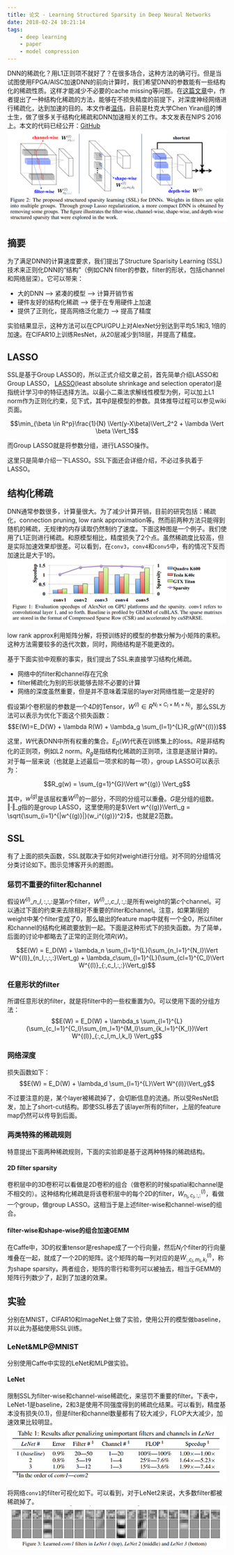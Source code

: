 ```yaml
---
title: 论文 - Learning Structured Sparsity in Deep Neural Networks
date: 2018-02-24 10:21:14
tags:
    - deep learning
    - paper
    - model compression
---
```

DNN的稀疏化？用L1正则项不就好了？在很多场合，这种方法的确可行。但是当试图使用FPGA/AISC加速DNN的前向计算时，我们希望DNN的参数能有一些结构化的稀疏性质。这样才能减少不必要的cache missing等问题。在[这篇文章](https://arxiv.org/pdf/1608.03665.pdf)中，作者提出了一种结构化稀疏的方法，能够在不损失精度的前提下，对深度神经网络进行稀疏化，达到加速的目的。本文作者[温伟](http://www.pittnuts.com/)，目前是杜克大学Chen Yiran组的博士生，做了很多关于结构化稀疏和DNN加速相关的工作。本文发表在NIPS 2016上。本文的代码已经公开：[GitHub](https://github.com/wenwei202/caffe/tree/scnn)
![SSL的原理示意图](/img/paper-ssldnn.png)
<!-- more-->

## 摘要
为了满足DNN的计算速度要求，我们提出了Structure Sparisity Learning (SSL)技术来正则化DNN的“结构”（例如CNN filter的参数，filter的形状，包括channel和网络层深）。它可以带来：
- 大的DNN --> 紧凑的模型 --> 计算开销节省
- 硬件友好的结构化稀疏 --> 便于在专用硬件上加速
- 提供了正则化，提高网络泛化能力 --> 提高了精度

实验结果显示，这种方法可以在CPU/GPU上对AlexNet分别达到平均$5.1$和$3,1$倍的加速。在CIFAR10上训练ResNet，从$20$层减少到$18$层，并提高了精度。

## LASSO
SSL是基于Group LASSO的，所以正式介绍文章之前，首先简单介绍LASSO和Group LASSO，
[LASSO](https://en.wikipedia.org/wiki/Lasso_(statistics))(least absolute shrinkage and selection operator)是指统计学习中的特征选择方法。以最小二乘法求解线性模型为例，可以加上L1 norm作为正则化约束，见下式，其中$\beta$是模型的参数。具体推导过程可以参见wiki页面。

$$\min_{\beta \in R^p}\frac{1}{N} \Vert(y-X\beta)\Vert_2^2 + \lambda \Vert \beta \Vert_1$$

而Group LASSO就是将参数分组，进行LASSO操作。

这里只是简单介绍一下LASSO。SSL下面还会详细介绍，不必过多执着于LASSO。

## 结构化稀疏
DNN通常参数很多，计算量很大。为了减少计算开销，目前的研究包括：稀疏化，connection pruning, low rank approximation等。然而前两种方法只能得到随机的稀疏，无规律的内存读取仍然制约了速度。下面这种图是一个例子。我们使用了L1正则进行稀疏。和原模型相比，精度损失了$2$个点。虽然稀疏度比较高，但是实际加速效果却很差。可以看到，在`conv3`，`conv4`和`conv5`中，有的情况下反而加速比是大于$1$的。
![随机稀疏的实际加速效果](/img/paper-ssldnn-random-sparity-is-bad.png)

low rank approx利用矩阵分解，将预训练好的模型的参数分解为小矩阵的乘积。这种方法需要较多的迭代次数，同时，网络结构是不能更改的。

基于下面实验中观察的事实，我们提出了SSL来直接学习结构化稀疏。
- 网络中的filter和channel存在冗余
- filter稀疏化为别的形状能够去除不必要的计算
- 网络的深度虽然重要，但是并不意味着深层的layer对网络性能一定是好的


假设第$l$个卷积层的参数是一个$4D$的Tensor，$W^{(l)}\in R^{N_l \times C_l \times M_l \times N_l}$，那么SSL方法可以表示为优化下面这个损失函数：
$$E(W)=E_D{W} + \lambda R(W) + \lambda_g \sum_{l=1}^{L}R_g(W^{(l)})$$

这里，$W$代表DNN中所有权重的集合。$E_D(W)$代表在训练集上的loss。$R$是非结构化的正则项，例如L2 norm。$R_g$是指结构化稀疏的正则项，注意是逐层计算的。对于每一层来说（也就是上述最后一项求和的每一项），group LASSO可以表示为：

$$R_g(w) = \sum_{g=1}^{G}\Vert w^{(g)} \Vert_g$$

其中，$w^{(g)}$是该层权重$W^{(l)}$的一部分，不同的分组可以重叠。$G$是分组的组数。$\Vert \cdot \Vert\_g$指的是group LASSO，这里使用的是$\Vert w^{(g)}\Vert\_g = \sqrt{\sum_{i=1}^{|w^{(g)}|}(w_i^{(g)})^2}$，也就是$2$范数。

## SSL
有了上面的损失函数，SSL就取决于如何对weight进行分组。对不同的分组情况分类讨论如下。图示见博客开头的题图。

### 惩罚不重要的filter和channel
假设$W^{(l)}\_{n\_l,:,:,:}$是第$n$个filter，$W^{(l)}\_{:, c\_l, :,:}$是所有weight的第$c$个channel。可以通过下面的约束来去除相对不重要的filter和channel。注意，如果第$l$层的weight中某个filter变成了$0$，那么输出的feature map中就有一个全$0$，所以filter和channel的结构化稀疏要放到一起。下面是这种形式下的损失函数。为了简单，后面的讨论中都略去了正常的正则化项$R(W)$。

$$E(W) = E_D(W) + \lambda_n \sum_{l=1}^{L}(\sum_{n_l=1}^{N_l}\Vert W^{(l)}_{n_l,:,:,:}\Vert_g) + \lambda_c\sum_{l=1}^{L}(\sum_{cl=1}^{C_l}\Vert W^{(l)}_{:,c_l,:,:}\Vert_g)$$

### 任意形状的filter
所谓任意形状的filter，就是将filter中的一些权重置为$0$。可以使用下面的分组方法：
$$E(W) = E_D(W) + \lambda_s \sum_{l=1}^{L}(\sum_{c_l=1}^{C_l}\sum_{m_l=1}^{M_l}\sum_{k_l=1}^{K_l})\Vert W^{(l)}_{:,c_l,m_l,k_l} \Vert_g$$

### 网络深度
损失函数如下：
$$E(W) = E_D(W) + \lambda_d \sum_{l=1}^{L}\Vert W^{(l)}\Vert_g$$

不过要注意的是，某个layer被稀疏掉了，会切断信息的流通。所以受ResNet启发，加上了short-cut结构。即使SSL移去了该layer所有的filter，上层的feature map仍然可以传导到后面。

### 两类特殊的稀疏规则
特意提出下面两种稀疏规则，下面的实验即是基于这两种特殊的稀疏结构。

#### 2D filter sparsity
卷积层中的3D卷积可以看做是2D卷积的组合（做卷积的时候spatial和channel是不相交的）。这种结构化稀疏是将该卷积层中的每个2D的filter，$W^{(l)}_{n_l,c_l,:,:}$，看做一个group，做group LASSO。这相当于是上述filter-wise和channel-wise的组合。

#### filter-wise和shape-wise的组合加速GEMM
在Caffe中，3D的权重tensor是reshape成了一个行向量，然后$N_l$个filter的行向量堆叠在一起，就成了一个2D的矩阵。这个矩阵的每一列对应的是$W^{(l)}_{:,c_l,m_l,k_l}$，称为shape sparsity。两者组合，矩阵的零行和零列可以被抽去，相当于GEMM的矩阵行列数少了，起到了加速的效果。

## 实验
分别在MNIST，CIFAR10和ImageNet上做了实验，使用公开的模型做baseline，并以此为基础使用SSL训练。
### LeNet&MLP@MNIST
分别使用Caffe中实现的LeNet和MLP做实验。

#### LeNet
限制SSL为filter-wise和channel-wise稀疏化，来惩罚不重要的filter。下表中，LeNet-1是baseline，2和3是使用不同强度得到的稀疏化结果。可以看到，精度基本没有损失($0.1%$)，但是filter和channel数量都有了较大减少，FLOP大大减少，加速效果比较明显。
![实验结果1](/img/paper-ssldnn-lenet-penalizing-unimportant-filter-channel.png)

将网络`conv1`的filter可视化如下。可以看到，对于LeNet2来说，大多数filter都被稀疏掉了。
![LeNet的实验结果](/img/paper-ssldnn-experiment-on-lenet.png)